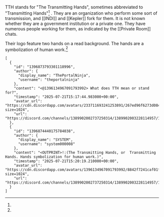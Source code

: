 TTH stands for "The Transmitting Hands", sometimes abbreviated to "Transmitting Hands"[^1]
. 
They are an organization who perform some sort of transmission, and [[INDI]] and [[Kepler]] fork for them. It is not known whether they are a government institution or a private one. They have numerous people working for them, as indicated by the [[Private Room]] chats.

Their logo feature two hands on a read background. The hands are a symbolization of human work.[^1]




[^1]: 
```discord
[
  {
    "id": "1396873793301118996",
    "author": {
      "display_name": "ThePortalNinja",
      "username": "theportalninja"
    },
    "content": "<@1396134967091793992> What does TTH mean or stand for?",
    "timestamp": "2025-07-21T15:17:44.983000+00:00",
    "avatar_url": "https://cdn.discordapp.com/avatars/233711693241253891/267ed96f6273d08426882bd2c1f0aa33.png?size=1024",
    "url": "https://discord.com/channels/1389902002737250314/1389902003228114957/1396873793301118996"
  },
  {
    "id": "1396874440175784038",
    "author": {
      "display_name": "SYSTEM",
      "username": "system000008"
    },
    "content": "<OUTPRINT>!:(The Transmitting Hands, or  Transmitting Hands. Hands symbolization for human work.)",
    "timestamp": "2025-07-21T15:20:19.210000+00:00",
    "avatar_url": "https://cdn.discordapp.com/avatars/1396134967091793992/8842f7241caf01fab110863d1545e52d.png?size=1024",
    "url": "https://discord.com/channels/1389902002737250314/1389902003228114957/1396874440175784038"
  }
]
```